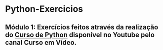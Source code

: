<!DOCTYPE html>
<html lang="pt-BR"> <!--Idioma-->
<head> <!--Comportamental-->
    <meta charset="UTF-8"> <!--Conjunto de caracteres-->
    <meta name="viewport" content="width=device-width, initial-scale=1.0">
    <meta http-equiv="X-UA-Compatible" content="ie=edge">
    
</head>

<body>
   
<h1> Python-Exercicios </h1>
<h2> Módulo 1: Exercícios feitos através da realização do <a href="https://www.youtube.com/playlist?list=PLHz_AreHm4dlKP6QQCekuIPky1CiwmdI6">Curso de Python</a> disponível no Youtube pelo canal Curso em Vídeo. </h2>

</body>
</html>
